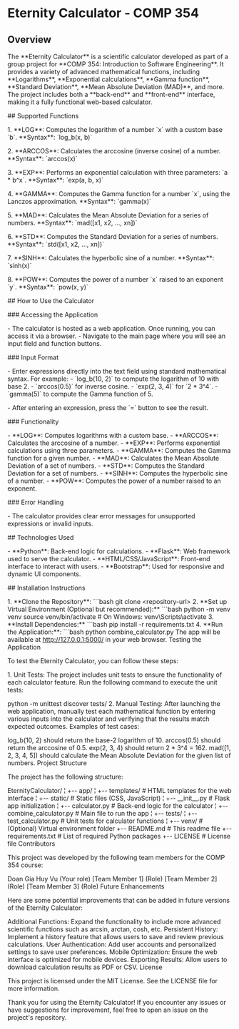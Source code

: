 # Eternity Calculator - COMP 354

## Overview

The \*\*Eternity Calculator\*\* is a scientific calculator developed as
part of a group project for \*\*COMP 354: Introduction to Software
Engineering\*\*. It provides a variety of advanced mathematical
functions, including \*\*Logarithms\*\*, \*\*Exponential
calculations\*\*, \*\*Gamma function\*\*, \*\*Standard Deviation\*\*,
\*\*Mean Absolute Deviation (MAD)\*\*, and more. The project includes
both a \*\*back-end\*\* and \*\*front-end\*\* interface, making it a
fully functional web-based calculator.

\## Supported Functions

1\. \*\*LOG\*\*: Computes the logarithm of a number \`x\` with a custom
base \`b\`. \*\*Syntax\*\*: \`log_b(x, b)\`

2\. \*\*ARCCOS\*\*: Calculates the arccosine (inverse cosine) of a
number. \*\*Syntax\*\*: \`arccos(x)\`

3\. \*\*EXP\*\*: Performs an exponential calculation with three
parameters: \`a \* b\^x\`. \*\*Syntax\*\*: \`exp(a, b, x)\`

4\. \*\*GAMMA\*\*: Computes the Gamma function for a number \`x\`, using
the Lanczos approximation. \*\*Syntax\*\*: \`gamma(x)\`

5\. \*\*MAD\*\*: Calculates the Mean Absolute Deviation for a series of
numbers. \*\*Syntax\*\*: \`mad(\[x1, x2, \..., xn\])\`

6\. \*\*STD\*\*: Computes the Standard Deviation for a series of
numbers. \*\*Syntax\*\*: \`std(\[x1, x2, \..., xn\])\`

7\. \*\*SINH\*\*: Calculates the hyperbolic sine of a number.
\*\*Syntax\*\*: \`sinh(x)\`

8\. \*\*POW\*\*: Computes the power of a number \`x\` raised to an
exponent \`y\`. \*\*Syntax\*\*: \`pow(x, y)\`

\## How to Use the Calculator

\### Accessing the Application

\- The calculator is hosted as a web application. Once running, you can
access it via a browser. - Navigate to the main page where you will see
an input field and function buttons.

\### Input Format

\- Enter expressions directly into the text field using standard
mathematical syntax. For example:  - \`log_b(10, 2)\` to compute the
logarithm of 10 with base 2.  - \`arccos(0.5)\` for inverse cosine.  -
\`exp(2, 3, 4)\` for \`2 \* 3\^4\`.  - \`gamma(5)\` to compute the Gamma
function of 5.

\- After entering an expression, press the \`=\` button to see the
result.

\### Functionality

\- \*\*LOG\*\*: Computes logarithms with a custom base. -
\*\*ARCCOS\*\*: Calculates the arccosine of a number. - \*\*EXP\*\*:
Performs exponential calculations using three parameters. -
\*\*GAMMA\*\*: Computes the Gamma function for a given number. -
\*\*MAD\*\*: Calculates the Mean Absolute Deviation of a set of
numbers. - \*\*STD\*\*: Computes the Standard Deviation for a set of
numbers. - \*\*SINH\*\*: Computes the hyperbolic sine of a number. -
\*\*POW\*\*: Computes the power of a number raised to an exponent.

\### Error Handling

\- The calculator provides clear error messages for unsupported
expressions or invalid inputs.

\## Technologies Used

\- \*\*Python\*\*: Back-end logic for calculations. - \*\*Flask\*\*: Web
framework used to serve the calculator. - \*\*HTML/CSS/JavaScript\*\*:
Front-end interface to interact with users. - \*\*Bootstrap\*\*: Used
for responsive and dynamic UI components.

\## Installation Instructions

1\. \*\*Clone the Repository\*\*: \`\`\`bash git clone
\<repository-url\> 2. \*\*Set up Virtual Environment (Optional but
recommended):\*\* \`\`\`bash python -m venv venv source
venv/bin/activate \# On Windows: venv\\Scripts\\activate 3. \*\*Install
Dependencies:\*\* \`\`\`bash pip install -r requirements.txt 4. \*\*Run
the Application:\*\*: \`\`\`bash python combine_calculator.py The app
will be available at http://127.0.0.1:5000/ in your web browser. Testing
the Application

To test the Eternity Calculator, you can follow these steps:

1\. Unit Tests: The project includes unit tests to ensure the
functionality of each calculator feature. Run the following command to
execute the unit tests:

python -m unittest discover tests/ 2. Manual Testing: After launching
the web application, manually test each mathematical function by
entering various inputs into the calculator and verifying that the
results match expected outcomes. Examples of test cases:

log_b(10, 2) should return the base-2 logarithm of 10. arccos(0.5)
should return the arccosine of 0.5. exp(2, 3, 4) should return 2 \* 3\^4
= 162. mad(\[1, 2, 3, 4, 5\]) should calculate the Mean Absolute
Deviation for the given list of numbers. Project Structure

The project has the following structure:

EternityCalculator/ ¦ +\-- app/ ¦ +\-- templates/ \# HTML templates for
the web interface ¦ +\-- static/ \# Static files (CSS, JavaScript) ¦
+\-- \_\_init\_\_.py \# Flask app initialization ¦ +\-- calculator.py \#
Back-end logic for the calculator ¦ +\-- combine_calculator.py \# Main
file to run the app ¦ +\-- tests/ ¦ +\-- test_calculator.py \# Unit
tests for calculator functions ¦ +\-- venv/ \# (Optional) Virtual
environment folder +\-- README.md \# This readme file +\--
requirements.txt \# List of required Python packages +\-- LICENSE \#
License file Contributors

This project was developed by the following team members for the COMP
354 course:

Doan Gia Huy Vu (Your role) \[Team Member 1\] (Role) \[Team Member 2\]
(Role) \[Team Member 3\] (Role) Future Enhancements

Here are some potential improvements that can be added in future
versions of the Eternity Calculator:

Additional Functions: Expand the functionality to include more advanced
scientific functions such as arcsin, arctan, cosh, etc. Persistent
History: Implement a history feature that allows users to save and
review previous calculations. User Authentication: Add user accounts and
personalized settings to save user preferences. Mobile Optimization:
Ensure the web interface is optimized for mobile devices. Exporting
Results: Allow users to download calculation results as PDF or CSV.
License

This project is licensed under the MIT License. See the LICENSE file for
more information.

Thank you for using the Eternity Calculator! If you encounter any issues
or have suggestions for improvement, feel free to open an issue on the
project\'s repository.
